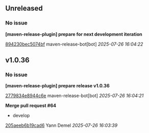 ## Unreleased
### No issue

**[maven-release-plugin] prepare for next development iteration**


[894230bec5074bf](https://github.com/openfilz/document-management/commit/894230bec5074bf) maven-release-bot[bot] *2025-07-26 16:04:22*


## v1.0.36
### No issue

**[maven-release-plugin] prepare release v1.0.36**


[2779834e8944c6e](https://github.com/openfilz/document-management/commit/2779834e8944c6e) maven-release-bot[bot] *2025-07-26 16:04:21*

**Merge pull request #64**

 * develop

[205aeeb6b19cad6](https://github.com/openfilz/document-management/commit/205aeeb6b19cad6) Yann Demel *2025-07-26 16:03:39*


